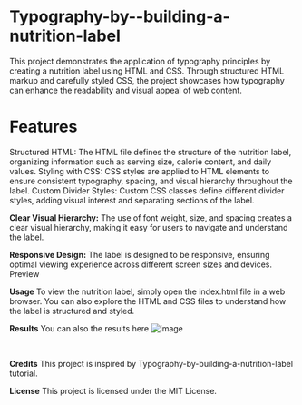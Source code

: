 # Typography-by--building-a-nutrition-label
This project demonstrates the application of typography principles by creating a nutrition label using HTML and CSS. Through structured HTML markup and carefully styled CSS, the project showcases how typography can enhance the readability and visual appeal of web content.
<br>

# Features
Structured HTML: The HTML file defines the structure of the nutrition label, organizing information such as serving size, calorie content, and daily values.
Styling with CSS: CSS styles are applied to HTML elements to ensure consistent typography, spacing, and visual hierarchy throughout the label.
Custom Divider Styles: Custom CSS classes define different divider styles, adding visual interest and separating sections of the label.<br>


**Clear Visual Hierarchy:** The use of font weight, size, and spacing creates a clear visual hierarchy, making it easy for users to navigate and understand the label.
<br>

**Responsive Design:** The label is designed to be responsive, ensuring optimal viewing experience across different screen sizes and devices.
Preview
<br>

**Usage**
To view the nutrition label, simply open the index.html file in a web browser. You can also explore the HTML and CSS files to understand how the label is structured and styled.
<br>

**Results**
You can also the results here
![image](https://github.com/AlizayAyesha/Typography-by--building-a-nutrition-label/assets/68489612/017f5f9e-3ba3-4736-99fb-72a25a04f946)


<br>

**Credits**
This project is inspired by Typography-by-building-a-nutrition-label tutorial.
<br>

**License**
This project is licensed under the MIT License.
